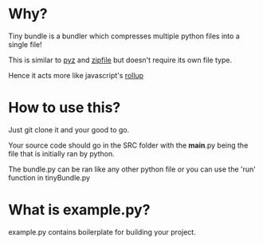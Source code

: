 # Why?

Tiny bundle is a bundler which compresses multiple python files into a single file!

This is similar to [pyz](https://github.com/BTOdell/pyz) and [zipfile](https://docs.python.org/3/library/zipapp.html) but doesn't require its own file type.

Hence it acts more like javascript's [rollup](https://rollupjs.org/)

# How to use this?

Just git clone it and your good to go.

Your source code should go in the SRC folder with the __main__.py being the file that is initially ran by python.

The bundle.py can be ran like any other python file or you can use the 'run' function in tinyBundle.py 

# What is example.py?

example.py contains boilerplate for building your project.
